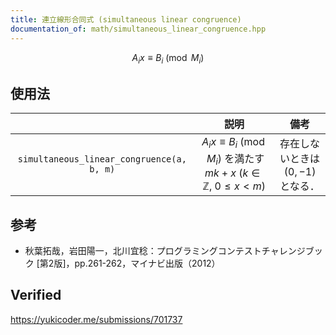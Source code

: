 ```yaml
---
title: 連立線形合同式 (simultaneous linear congruence)
documentation_of: math/simultaneous_linear_congruence.hpp
---
```


$$
  A_i x \equiv B_i \pmod{M_i}
$$


## 使用法

||説明|備考|
|:--:|:--:|:--:|
|`simultaneous_linear_congruence(a, b, m)`|$A_i x \equiv B_i \pmod{M_i}$ を満たす $mk + x$ ($k \in \mathbb{Z},\ 0 \leq x < m$)|存在しないときは $(0, -1)$ となる．|


## 参考

- 秋葉拓哉，岩田陽一，北川宜稔：プログラミングコンテストチャレンジブック \[第2版\]，pp.261-262，マイナビ出版（2012）


## Verified

https://yukicoder.me/submissions/701737
